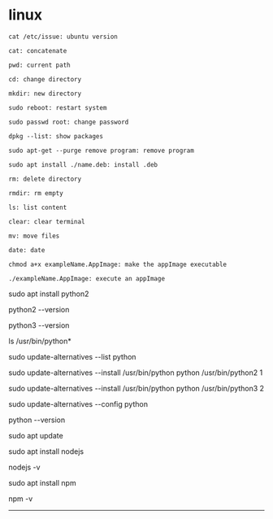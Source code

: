 # linux


```
cat /etc/issue: ubuntu version

cat: concatenate

pwd: current path

cd: change directory

mkdir: new directory

sudo reboot: restart system

sudo passwd root: change password

dpkg --list: show packages

sudo apt-get --purge remove program: remove program

sudo apt install ./name.deb: install .deb

rm: delete directory

rmdir: rm empty

ls: list content

clear: clear terminal

mv: move files

date: date

chmod a+x exampleName.AppImage: make the appImage executable

./exampleName.AppImage: execute an appImage
```

sudo apt install python2

python2 --version

python3 --version

ls /usr/bin/python*

sudo update-alternatives --list python

sudo update-alternatives --install /usr/bin/python python /usr/bin/python2 1

sudo update-alternatives --install /usr/bin/python python /usr/bin/python3 2

sudo update-alternatives --config python

python --version

sudo apt update

sudo apt install nodejs

nodejs -v

sudo apt install npm

npm -v
__________________________________________________________________________________